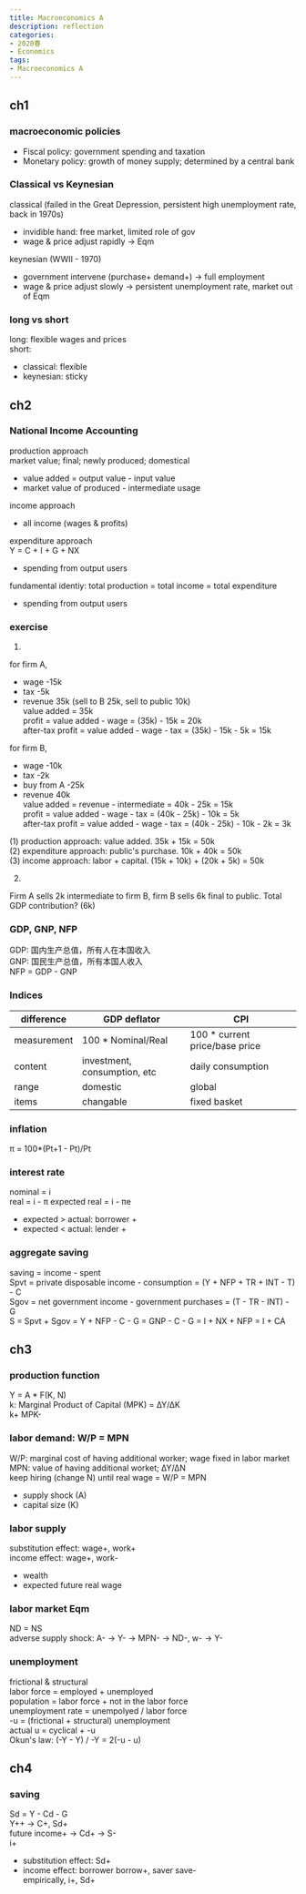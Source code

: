 ```yaml
---
title: Macroeconomics A
description: reflection
categories: 
- 2020春
- Economics
tags:
- Macroeconomics A
---
```

## ch1 
### macroeconomic policies
* Fiscal policy: government spending and taxation  
* Monetary policy: growth of money supply; determined by a central bank  

### Classical vs Keynesian
classical (failed in the Great Depression, persistent high unemployment rate, back in 1970s)
* invidible hand: free market, limited role of gov  
* wage & price adjust rapidly -> Eqm  

keynesian (WWII - 1970)
* government intervene (purchase+ demand+) -> full employment
* wage & price adjust slowly -> persistent unemployment rate, market out of Eqm

### long vs short  
long: flexible wages and prices  
short:
* classical: flexible  
* keynesian: sticky

## ch2
### National Income Accounting  

production approach  
market value; final; newly produced; domestical  
* value added = output value - input value
* market value of produced - intermediate usage  

income approach  
* all income (wages & profits)

expenditure approach  
Y = C + I + G + NX
* spending from output users  

fundamental identiy: total production = total income = total expenditure  
* spending from output users  

### exercise 
1.  
for firm A,  
* wage -15k
* tax -5k
* revenue 35k (sell to B 25k, sell to public 10k)  
value added = 35k  
profit = value added - wage = (35k) - 15k = 20k  
after-tax profit = value added - wage - tax = (35k) - 15k - 5k = 15k  

for firm B,  
* wage -10k
* tax -2k
* buy from A -25k
* revenue 40k  
value added = revenue - intermediate = 40k - 25k = 15k  
profit = value added - wage - tax = (40k - 25k) - 10k = 5k  
after-tax profit = value added - wage - tax = (40k - 25k) - 10k - 2k = 3k

(1) production approach: value added. 35k + 15k = 50k  
(2) expenditure approach: public's purchase. 10k + 40k = 50k  
(3) income approach: labor + capital. (15k + 10k) + (20k + 5k) = 50k

2.  
Firm A sells 2k intermediate to firm B, firm B sells 6k final to public. Total GDP contribution?  (6k)  

### GDP, GNP, NFP  
GDP: 国内生产总值，所有人在本国收入  
GNP: 国民生产总值，所有本国人收入  
NFP = GDP - GNP  

### Indices


| difference | GDP deflator | CPI |
| ---------- | ------------ | --- |
| measurement | 100 * Nominal/Real | 100 * current price/base price |
| content | investment, consumption, etc | daily consumption |
| range | domestic | global |
| items | changable | fixed basket |

### inflation
π = 100*(Pt+1 - Pt)/Pt

### interest rate
nominal = i  
real = i - π
expected real = i - πe  
* expected > actual: borrower +  
* expected < actual: lender +  

### aggregate saving  
saving = income - spent  
Spvt = private disposable income - consumption = (Y + NFP + TR + INT - T) - C  
Sgov = net government income - government purchases = (T - TR - INT) - G  
S = Spvt + Sgov = Y + NFP - C - G = GNP - C - G = I + NX + NFP = I + CA  

## ch3
### production function
Y = A * F(K, N)  
k: Marginal Product of Capital (MPK) = ∆Y/∆K  
k+ MPK-  

### labor demand: W/P = MPN
W/P: marginal cost of having additional worker; wage fixed in labor market    
MPN: value of having additional worket; ∆Y/∆N  
keep hiring (change N) until real wage = W/P = MPN
* supply shock (A)
* capital size (K)  

### labor supply
substitution effect: wage+, work+  
income effect: wage+, work-  
* wealth
* expected future real wage

### labor market Eqm
ND = NS  
adverse supply shock: A- -> Y- -> MPN- -> ND-, w- -> Y-  

### unemployment
frictional & structural  
labor force = employed + unemployed  
population = labor force + not in the labor force  
unemployment rate = unempolyed / labor force  
-u = (frictional + structural) unemployment  
actual u = cyclical + -u  
Okun's law: (-Y - Y) / -Y = 2(-u - u)


## ch4
### saving
Sd = Y - Cd - G  
Y++ -> C+, Sd+  
future income+ -> Cd+ -> S-  
i+  
* substitution effect: Sd+  
* income effect: borrower borrow+, saver save-  
empirically, i+, Sd+
